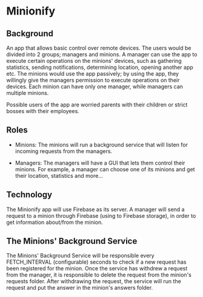 
# Minionify

## Background
An app that allows basic control over remote devices.
The users would be divided into 2 groups; managers and minions.
A manager can use the app to execute certain operations on the minions' devices, such as gathering statistics, sending notifications, determining location, opening another app etc.
The minions would use the app passively; by using the app, they willingly give the managers permission to execute operations on their devices.
Each minion can have only one manager, while managers can multiple minions.

Possible users of the app are worried parents with their children or strict bosses with their employees.


## Roles
- Minions: The minions will run a background service that will listen for incoming requests from the managers.

- Managers: The managers will have a GUI that lets them control their minions.
For example, a manager can choose one of its minions and get their location, statistics and more... 

## Technology
The Minionify app will use Firebase as its server. 
A manager will send a request to a minion through Firebase (using to Firebase storage), in order to get information about/from the minion.

## The Minions' Background Service
The Minions' Background Service will be responsible every FETCH_INTERVAL (configurable) seconds to check if a new request has been registered for the minion.
Once the service has withdrew a request from the manager, it is responsible to delete the request from the minion's requests folder.
After withdrawing the request, the service will run the request and put the answer in the minion's answers folder.

